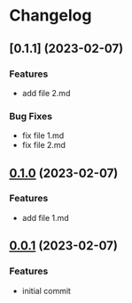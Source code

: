 # Changelog


## [0.1.1] (2023-02-07)

### Features

* add file 2.md

### Bug Fixes

* fix file 1.md
* fix file 2.md


## [0.1.0](https://github.com/itorijal/gitflow-testing/commit/c4bfae84aba8f0f8a012bf1baedea74e27acb3d3) (2023-02-07)

### Features

* add file 1.md


## [0.0.1](https://github.com/itorijal/gitflow-testing/commit/c61b965309da85944283f09b54d133007fec327c) (2023-02-07)

### Features

* initial commit
